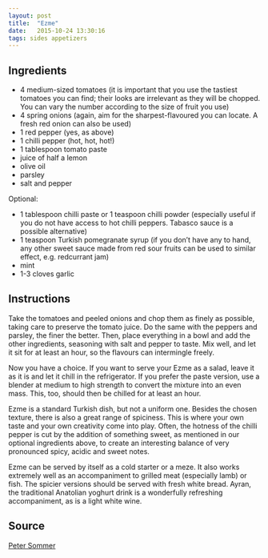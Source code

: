 ```yaml
---
layout: post
title:  "Ezme"
date:   2015-10-24 13:30:16
tags: sides appetizers
---
```


Ingredients
-----------
- 4 medium-sized tomatoes (it is important that you use the tastiest tomatoes you can find; their looks are irrelevant as they will be chopped. You can vary the number according to the size of fruit you use) 
- 4 spring onions (again, aim for the sharpest-flavoured you can locate. A fresh red onion can also be used) 
- 1 red pepper (yes, as above) 
- 1 chilli pepper (hot, hot, hot!) 
- 1 tablespoon tomato paste 
- juice of half a lemon 
- olive oil 
- parsley 
- salt and pepper

Optional: 

- 1 tablespoon chilli paste or 1 teaspoon chilli powder (especially useful if you do not have access to hot chilli peppers. Tabasco sauce is a possible alternative) 
- 1 teaspoon Turkish pomegranate syrup (if you don’t have any to hand, any other sweet sauce made from red sour fruits can be used to similar effect, e.g. redcurrant jam) 
- mint 
- 1-3 cloves garlic

Instructions
------------

Take the tomatoes and peeled onions and chop them as finely as possible, taking
care to preserve the tomato juice. Do the same with the peppers and parsley,
the finer the better. Then, place everything in a bowl and add the other
ingredients, seasoning with salt and pepper to taste. Mix well, and let it sit
for at least an hour, so the flavours can intermingle freely.

Now you have a choice. If you want to serve your Ezme as a salad, leave it as
it is and let it chill in the refrigerator. If you prefer the paste version,
use a blender at medium to high strength to convert the mixture into an even
mass. This, too, should then be chilled for at least an hour.

Ezme is a standard Turkish dish, but not a uniform one. Besides the chosen
texture, there is also a great range of spiciness. This is where your own taste
and your own creativity come into play. Often, the hotness of the chilli pepper
is cut by the addition of something sweet, as mentioned in our optional
ingredients above, to create an interesting balance of very pronounced spicy,
acidic and sweet notes.

Ezme can be served by itself as a cold starter or a meze. It also works
extremely well as an accompaniment to grilled meat (especially lamb) or fish.
The spicier versions should be served with fresh white bread. Ayran, the
traditional Anatolian yoghurt drink is a wonderfully refreshing accompaniment,
as is a light white wine.

Source
------
[Peter Sommer](http://www.petersommer.com/turkey-travel-country/turkish-food-cuisine/ezme-tomato-pepper-salad/)

